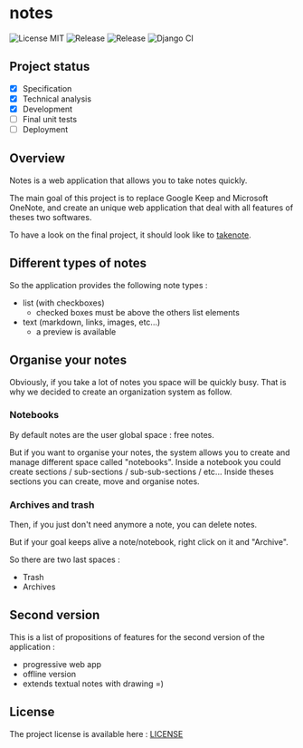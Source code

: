 # notes

![License MIT](https://img.shields.io/badge/License-MIT-blue.svg)
![Release](https://badgen.net/github/release/Couapy/notes/)
![Release](https://badgen.net/github/last-commit/Couapy/notes/)
![Django CI](https://github.com/Couapy/notes/workflows/Django%20CI/badge.svg)

## Project status

* [x] Specification
* [x] Technical analysis
* [x] Development
* [ ] Final unit tests
* [ ] Deployment

## Overview

Notes is a web application that allows you to take notes quickly.

The main goal of this project is to replace Google Keep and Microsoft OneNote, and create an unique web application that deal with all features of theses two softwares.

To have a look on the final project, it should look like to [takenote](https://github.com/taniarascia/takenote).

## Different types of notes

So the application provides the following note types :

* list (with checkboxes)
  * checked boxes must be above the others list elements
* text (markdown, links, images, etc...)
  * a preview is available

## Organise your notes

Obviously, if you take a lot of notes you space will be quickly busy.
That is why we decided to create an organization system as follow.

### Notebooks

By default notes are the user global space : free notes.

But if you want to organise your notes, the system allows you to create and manage different space called "notebooks".
Inside a notebook you could create sections / sub-sections / sub-sub-sections / etc...
Inside theses sections you can create, move and organise notes.

### Archives and trash

Then, if you just don't need anymore a note, you can delete notes.

But if your goal keeps alive a note/notebook, right click on it and "Archive".

So there are two last spaces :

* Trash
* Archives

## Second version

This is a list of propositions of features for the second version of the application :

* progressive web app
* offline version
* extends textual notes with drawing =)

## License

The project license is available here : [LICENSE](https://github.com/Couapy/notes/blob/master/LICENSE)

